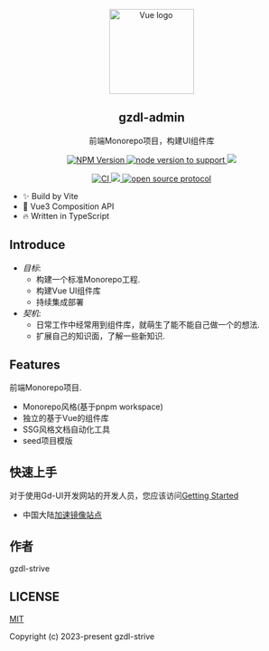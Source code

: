 <p align="center">
  <img width="150" src="http://124.222.103.60:8892/images/gd-ui-vite.svg" alt="Vue logo">
</p>

<h2 align="center">gzdl-admin</h2>

<p align="center">前端Monorepo项目，构建UI组件库</p>

<p align="center">
  <a href="https://www.npmjs.com/package/gd-ui-vite">
    <img src="https://img.shields.io/npm/v/gd-ui-vite?color=5a9cf8&amp;label=npm" alt="NPM Version">
  </a>
  <a href="https://github.com/gzdl-strive/gzdl-admin">
    <img src="https://img.shields.io/badge/node-%20%3E%3D%2016-47c219" alt="node version to support" />
  </a>
  <a href="https://www.npmjs.com/package/gd-ui-vite">
    <img src="https://img.shields.io/npm/dm/gd-ui-vite.svg" />
  </a>
</p>

<p align="center">
  <a href="https://github.com/gzdl-strive/gzdl-admin/actions/workflows/main.yml">
    <img src="https://github.com/gzdl-strive/gzdl-admin/actions/workflows/main.yml/badge.svg?branch=main" alt="CI" style="max-width: 100%;" />
  </a>
  <a href="https://codecov.io/gh/gzdl-strive/gzdl-admin" > 
    <img src="https://codecov.io/gh/gzdl-strive/gzdl-admin/graph/badge.svg?token=WVS2WCMX42"/> 
  </a>
  <a href="https://github.com/gzdl-strive/gzdl-admin/blob/main/LICENSE">
    <img src="https://img.shields.io/github/license/gzdl-strive/gzdl-admin" alt="open source protocol" />
  </a>
</p>

- ✨ Build by Vite
- 🎸 Vue3 Composition API
- 🔥 Written in TypeScript

## Introduce
- *目标*:
  - 构建一个标准Monorepo工程.
  - 构建Vue UI组件库
  - 持续集成部署
- *契机*:
  - 日常工作中经常用到组件库，就萌生了能不能自己做一个的想法.
  - 扩展自己的知识面，了解一些新知识.

## Features

前端Monorepo项目.

- Monorepo风格(基于pnpm workspace)
- 独立的基于Vue的组件库
- SSG风格文档自动化工具
- seed项目模版

## 快速上手
对于使用Gd-UI开发网站的开发人员，您应该访问[Getting Started](https://gzdl-strive.github.io/gzdl-admin/)

- 中国大陆[加速镜像站点](https://gzdl-strive.github.io/gzdl-admin/)

## 作者
gzdl-strive

## LICENSE
[MIT](https://github.com/gzdl-strive/gzdl-admin/blob/main/LICENSE)

Copyright (c) 2023-present gzdl-strive